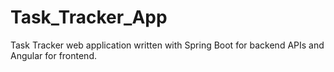 # Task_Tracker_App
Task Tracker web application written with Spring Boot for backend APIs and Angular for frontend.

